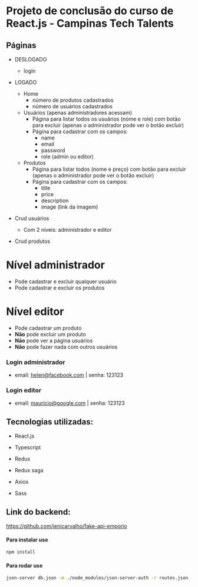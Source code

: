 # Projeto de conclusão do curso de React.js - Campinas Tech Talents

## Páginas
- DESLOGADO
  - login
- LOGADO
  - Home
    - número de produtos cadastrados
    - número de usuários cadastrados
  - Usuários (apenas administradores acessam)
    - Página para listar todos os usuários (nome e role) com botão para excluir (apenas o administrador pode ver o botão excluir)
    - Página para cadastrar com os campos:
      - name
      - email
      - password
      - role (admin ou editor)
  - Produtos
    - Página para listar todos (nome e preço) com botão para excluir (apenas o administrador pode ver o botão excluir)
    - Página para cadastrar com os campos:
      - title
      - price
      - description
      - image (link da imagem)

  
- Crud usuários
  - Com 2 níveis: administrador e editor
- Crud produtos

# Nível administrador
- Pode cadastrar e excluir qualquer usuário
- Pode cadastrar e excluir os produtos

# Nível editor
- Pode cadastrar um produto
- **Não** pode excluir um produto
- **Não** pode ver a página usuários 
- **Não** pode fazer nada com outros usuários


### Login administrador
- email: helen@facebook.com | senha: 123123

### Login editor
- email: mauricio@google.com | senha: 123123

## Tecnologias utilizadas:

- React.js

- Typescript

- Redux

- Redux saga

- Axios

- Sass


## Link do backend:
https://github.com/jenicarvalho/fake-api-emporio

#### Para instalar use
```bash
npm install
```

#### Para rodar use
```bash
json-server db.json -m ./node_modules/json-server-auth -r routes.json --port 4000
```


